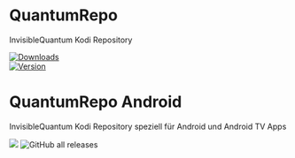 # QuantumRepo
InvisibleQuantum Kodi Repository


[![Downloads](https://img.shields.io/github/downloads/invisiblequantum/repository.quantumrepo/total?color=blue&label=Downloads&style=flat-square)](#)<br>
[![Version](https://img.shields.io/github/v/release/InvisibleQuantum/repository.quantumrepo?color=blue&label=Version&style=flat-square)](#)<br>

# QuantumRepo Android
InvisibleQuantum Kodi Repository speziell für Android und Android TV Apps

![](https://img.shields.io/github/release/InvisibleQuantum/repository.quantumrepo.android.svg)
![GitHub all releases](https://img.shields.io/github/downloads/InvisibleQuantum/repository.quantumrepo.android/total?logoColor=red)
